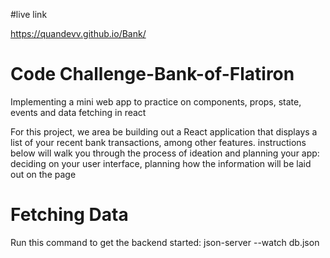 #live link  

https://quandevv.github.io/Bank/


# Code Challenge-Bank-of-Flatiron

Implementing a mini web app to practice on components, props, state, events and data fetching in react

For this project, we area be building out a React application that displays a
list of your recent bank transactions, among other features.
instructions below will walk you through the process of ideation and planning your app: deciding on your user interface, planning how the information will be laid out on the page





# Fetching Data
Run this command to get the backend started: json-server --watch db.json
